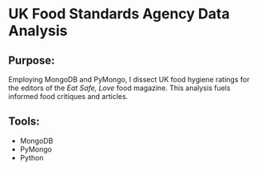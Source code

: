 # __UK Food Standards Agency Data Analysis__

## **Purpose:**
Employing MongoDB and PyMongo, I dissect UK food hygiene ratings for the editors of the *Eat Safe, Love* food magazine. This analysis fuels informed food critiques and articles.

## Tools:
- MongoDB
- PyMongo
- Python